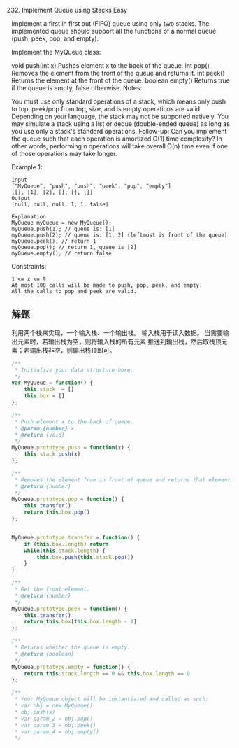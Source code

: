 232. Implement Queue using Stacks
Easy

Implement a first in first out (FIFO) queue using only two stacks. The implemented queue should support all the functions of a normal queue (push, peek, pop, and empty).

Implement the MyQueue class:

void push(int x) Pushes element x to the back of the queue.
int pop() Removes the element from the front of the queue and returns it.
int peek() Returns the element at the front of the queue.
boolean empty() Returns true if the queue is empty, false otherwise.
Notes:

You must use only standard operations of a stack, which means only push to top, peek/pop from top, size, and is empty operations are valid.
Depending on your language, the stack may not be supported natively. You may simulate a stack using a list or deque (double-ended queue) as long as you use only a stack's standard operations.
Follow-up: Can you implement the queue such that each operation is amortized O(1) time complexity? In other words, performing n operations will take overall O(n) time even if one of those operations may take longer.

 

Example 1:
```
Input
["MyQueue", "push", "push", "peek", "pop", "empty"]
[[], [1], [2], [], [], []]
Output
[null, null, null, 1, 1, false]

Explanation
MyQueue myQueue = new MyQueue();
myQueue.push(1); // queue is: [1]
myQueue.push(2); // queue is: [1, 2] (leftmost is front of the queue)
myQueue.peek(); // return 1
myQueue.pop(); // return 1, queue is [2]
myQueue.empty(); // return false
 ```

Constraints:
```
1 <= x <= 9
At most 100 calls will be made to push, pop, peek, and empty.
All the calls to pop and peek are valid.
```


## 解题

利⽤两个栈来实现，⼀个输⼊栈、⼀个输出栈。 输⼊栈⽤于读⼊数据。
当需要输出元素时，若输出栈为空，则将输⼊栈的所有元素 推送到输出栈，然后取栈顶元素；若输出栈⾮空，则输出栈顶即可。

```js
/**
 * Initialize your data structure here.
 */
var MyQueue = function() {
    this.stack  = []
    this.box = []
};

/**
 * Push element x to the back of queue. 
 * @param {number} x
 * @return {void}
 */
MyQueue.prototype.push = function(x) {
    this.stack.push(x)
};

/**
 * Removes the element from in front of queue and returns that element.
 * @return {number}
 */
MyQueue.prototype.pop = function() {
    this.transfer()
    return this.box.pop()
};


MyQueue.prototype.transfer = function() {
    if (this.box.length) return
    while(this.stack.length) {
        this.box.push(this.stack.pop())
    }
}

/**
 * Get the front element.
 * @return {number}
 */
MyQueue.prototype.peek = function() {
    this.transfer()
    return this.box[this.box.length - 1]
};

/**
 * Returns whether the queue is empty.
 * @return {boolean}
 */
MyQueue.prototype.empty = function() {
    return this.stack.length == 0 && this.box.length == 0
};

/** 
 * Your MyQueue object will be instantiated and called as such:
 * var obj = new MyQueue()
 * obj.push(x)
 * var param_2 = obj.pop()
 * var param_3 = obj.peek()
 * var param_4 = obj.empty()
 */
```